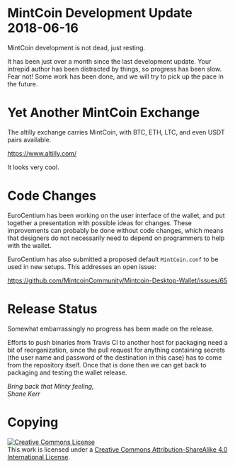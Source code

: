 # MintCoin Development Update 2018-06-16

MintCoin development is not dead, just resting. 

It has been just over a month since the last development update. Your
intrepid author has been distracted by things, so progress has been
slow. Fear not! Some work has been done, and we will try to pick up
the pace in the future.

# Yet Another MintCoin Exchange

The altilly exchange carries MintCoin, with BTC, ETH, LTC, and even
USDT pairs available.

https://www.altilly.com/

It looks very cool.

# Code Changes

EuroCentium has been working on the user interface of the wallet, and
put together a presentation with possible ideas for changes. These
improvements can probably be done without code changes, which means
that designers do not necessarily need to depend on programmers to
help with the wallet.

EuroCentium has also submitted a proposed default `MintCoin.conf` to
be used in new setups. This addresses an open issue:

https://github.com/MintcoinCommunity/Mintcoin-Desktop-Wallet/issues/65

# Release Status

Somewhat embarrassingly no progress has been made on the release.

Efforts to push binaries from Travis CI to another host for packaging
need a bit of reorganization, since the pull request for anything
containing secrets (the user name and password of the destination in
this case) has to come from the repository itself. Once that is done
then we can get back to packaging and testing the wallet release.

_Bring back that Minty feeling,  
Shane Kerr_

# Copying

<a rel="license" href="http://creativecommons.org/licenses/by-sa/4.0/"><img alt="Creative Commons License" style="border-width:0" src="https://i.creativecommons.org/l/by-sa/4.0/88x31.png" /></a><br />This work is licensed under a <a rel="license" href="http://creativecommons.org/licenses/by-sa/4.0/">Creative Commons Attribution-ShareAlike 4.0 International License</a>.
